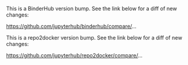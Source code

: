<!-- If this PR is a bump to either BinderHub or repo2docker,
use the template below in your PR description. If it is not,
(e.g., a docs PR) then you can delete the template below. -->

<!-- BinderHub bump -->

This is a BinderHub version bump. See the link below for a diff of new changes:

https://github.com/jupyterhub/binderhub/compare/<OLD-HASH>...<NEW-HASH>

<!-- repo2docker bump -->

This is a repo2docker version bump. See the link below for a diff of new changes:

https://github.com/jupyterhub/repo2docker/compare/<OLD-HASH>...<NEW-HASH>
